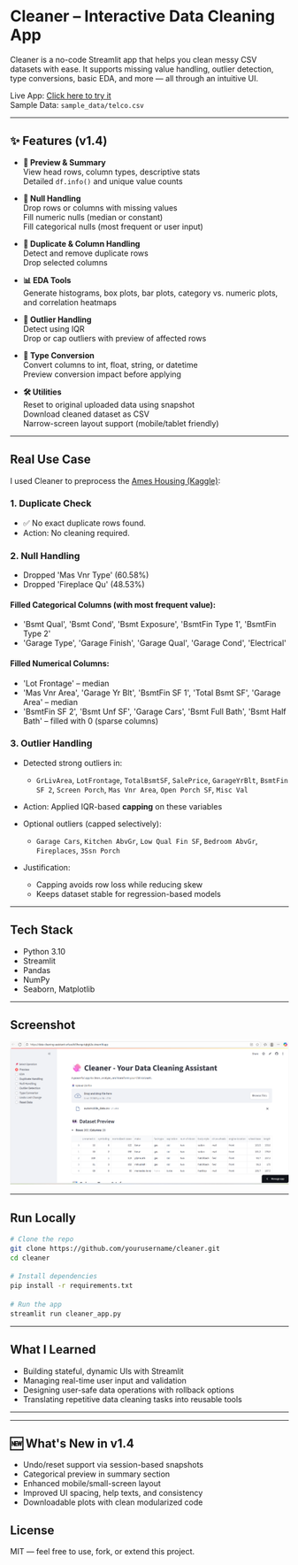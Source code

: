 # Cleaner – Interactive Data Cleaning App

Cleaner is a no-code Streamlit app that helps you clean messy CSV datasets with ease. It supports missing value handling, outlier detection, type conversions, basic EDA, and more — all through an intuitive UI.

Live App: [Click here to try it](https://datacleanerapp-5yhhyr4tjrpffpuycj384b.streamlit.app/)  
Sample Data: `sample_data/telco.csv`

---

## ✨ Features (v1.4)

- **👀 Preview & Summary**  
  View head rows, column types, descriptive stats  
  Detailed `df.info()` and unique value counts

- **🧼 Null Handling**  
  Drop rows or columns with missing values  
  Fill numeric nulls (median or constant)  
  Fill categorical nulls (most frequent or user input)

- **🧭 Duplicate & Column Handling**  
  Detect and remove duplicate rows  
  Drop selected columns

- **📊 EDA Tools**  
  Generate histograms, box plots, bar plots, category vs. numeric plots, and correlation heatmaps

- **🚨 Outlier Handling**  
  Detect using IQR  
  Drop or cap outliers with preview of affected rows

- **🔄 Type Conversion**  
  Convert columns to int, float, string, or datetime  
  Preview conversion impact before applying

- **🛠️ Utilities**  
  Reset to original uploaded data using snapshot  
  Download cleaned dataset as CSV  
  Narrow-screen layout support (mobile/tablet friendly)



---

## Real Use Case

I used Cleaner to preprocess the [Ames Housing (Kaggle)](https://www.kaggle.com/datasets/prevek18/ames-housing-dataset):

### 1. Duplicate Check
- ✅ No exact duplicate rows found.
- Action: No cleaning required.

### 2. Null Handling

- Dropped 'Mas Vnr Type' (60.58%) 
- Dropped 'Fireplace Qu' (48.53%) 

#### Filled Categorical Columns (with most frequent value):
- 'Bsmt Qual', 'Bsmt Cond', 'Bsmt Exposure', 'BsmtFin Type 1', 'BsmtFin Type 2'
- 'Garage Type', 'Garage Finish', 'Garage Qual', 'Garage Cond', 'Electrical'

#### Filled Numerical Columns:
- 'Lot Frontage' – median
- 'Mas Vnr Area', 'Garage Yr Blt', 'BsmtFin SF 1', 'Total Bsmt SF', 'Garage Area' – median
- 'BsmtFin SF 2', 'Bsmt Unf SF', 'Garage Cars', 'Bsmt Full Bath', 'Bsmt Half Bath' – filled with 0 (sparse columns)

### 3. Outlier Handling

- Detected strong outliers in:
  - `GrLivArea`, `LotFrontage`, `TotalBsmtSF`, `SalePrice`, `GarageYrBlt`, `BsmtFin SF 2`, `Screen Porch`, `Mas Vnr Area`, `Open Porch SF`, `Misc Val`

- Action: Applied IQR-based **capping** on these variables

- Optional outliers (capped selectively):  
  - `Garage Cars`, `Kitchen AbvGr`, `Low Qual Fin SF`, `Bedroom AbvGr`, `Fireplaces`, `3Ssn Porch`

- Justification:  
  - Capping avoids row loss while reducing skew  
  - Keeps dataset stable for regression-based models
    
    
---

## Tech Stack

- Python 3.10
- Streamlit
- Pandas
- NumPy
- Seaborn, Matplotlib

---

## Screenshot

![Cleaner Screenshot](demo/Screenshot.png)

---

## Run Locally

```bash
# Clone the repo
git clone https://github.com/yourusername/cleaner.git
cd cleaner

# Install dependencies
pip install -r requirements.txt

# Run the app
streamlit run cleaner_app.py
```
---

## What I Learned
- Building stateful, dynamic UIs with Streamlit
- Managing real-time user input and validation
- Designing user-safe data operations with rollback options
- Translating repetitive data cleaning tasks into reusable tools

---

---

## 🆕 What's New in v1.4

- Undo/reset support via session-based snapshots
- Categorical preview in summary section
- Enhanced mobile/small-screen layout
- Improved UI spacing, help texts, and consistency
- Downloadable plots with clean modularized code


## License

MIT — feel free to use, fork, or extend this project.
